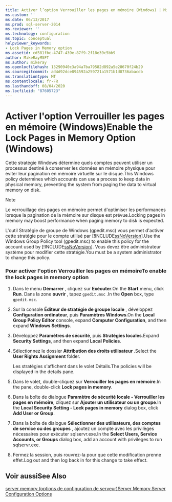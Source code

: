 ```yaml
---
title: Activer l’option Verrouiller les pages en mémoire (Windows) | Microsoft Docs
ms.custom: ''
ms.date: 06/13/2017
ms.prod: sql-server-2014
ms.reviewer: ''
ms.technology: configuration
ms.topic: conceptual
helpviewer_keywords:
- Lock Pages in Memory option
ms.assetid: cd581fbc-4747-439e-87f9-2f18e39c5bb9
author: MikeRayMSFT
ms.author: mikeray
ms.openlocfilehash: 13290940c3a94a7ba79582d892a5e28670f24b29
ms.sourcegitcommit: ad4d92dce894592a259721a1571b1d8736abacdb
ms.translationtype: MT
ms.contentlocale: fr-FR
ms.lasthandoff: 08/04/2020
ms.locfileid: "87605723"
---
```

# <a name="enable-the-lock-pages-in-memory-option-windows"></a><span data-ttu-id="6d1a9-102">Activer l'option Verrouiller les pages en mémoire (Windows)</span><span class="sxs-lookup"><span data-stu-id="6d1a9-102">Enable the Lock Pages in Memory Option (Windows)</span></span>
  <span data-ttu-id="6d1a9-103">Cette stratégie Windows détermine quels comptes peuvent utiliser un processus destiné à conserver les données en mémoire physique pour éviter leur pagination en mémoire virtuelle sur le disque.</span><span class="sxs-lookup"><span data-stu-id="6d1a9-103">This Windows policy determines which accounts can use a process to keep data in physical memory, preventing the system from paging the data to virtual memory on disk.</span></span>  
  
> [!NOTE]  
>  <span data-ttu-id="6d1a9-104">Le verrouillage des pages en mémoire permet d'optimiser les performances lorsque la pagination de la mémoire sur disque est prévue.</span><span class="sxs-lookup"><span data-stu-id="6d1a9-104">Locking pages in memory may boost performance when paging memory to disk is expected.</span></span>  
  
 <span data-ttu-id="6d1a9-105">L'outil Stratégie de groupe de Windows (gpedit.msc) vous permet d'activer cette stratégie pour le compte utilisé par [!INCLUDE[ssNoVersion](../../includes/ssnoversion-md.md)].</span><span class="sxs-lookup"><span data-stu-id="6d1a9-105">Use the Windows Group Policy tool (gpedit.msc) to enable this policy for the account used by [!INCLUDE[ssNoVersion](../../includes/ssnoversion-md.md)].</span></span> <span data-ttu-id="6d1a9-106">Vous devez être administrateur système pour modifier cette stratégie.</span><span class="sxs-lookup"><span data-stu-id="6d1a9-106">You must be a system administrator to change this policy.</span></span>  
  
### <a name="to-enable-the-lock-pages-in-memory-option"></a><span data-ttu-id="6d1a9-107">Pour activer l'option Verrouiller les pages en mémoire</span><span class="sxs-lookup"><span data-stu-id="6d1a9-107">To enable the lock pages in memory option</span></span>  
  
1.  <span data-ttu-id="6d1a9-108">Dans le menu **Démarrer** , cliquez sur **Exécuter**.</span><span class="sxs-lookup"><span data-stu-id="6d1a9-108">On the **Start** menu, click **Run**.</span></span> <span data-ttu-id="6d1a9-109">Dans la zone **ouvrir** , tapez `gpedit.msc` .</span><span class="sxs-lookup"><span data-stu-id="6d1a9-109">In the **Open** box, type `gpedit.msc`.</span></span>  
  
2.  <span data-ttu-id="6d1a9-110">Sur la console **Éditeur de stratégie de groupe locale** , développez **Configuration ordinateur**, puis **Paramètres Windows**.</span><span class="sxs-lookup"><span data-stu-id="6d1a9-110">On the **Local Group Policy Editor** console, expand **Computer Configuration**, and then expand **Windows Settings**.</span></span>  
  
3.  <span data-ttu-id="6d1a9-111">Développez **Paramètres de sécurité**, puis **Stratégies locales**.</span><span class="sxs-lookup"><span data-stu-id="6d1a9-111">Expand **Security Settings**, and then expand **Local Policies**.</span></span>  
  
4.  <span data-ttu-id="6d1a9-112">Sélectionnez le dossier **Attribution des droits utilisateur** .</span><span class="sxs-lookup"><span data-stu-id="6d1a9-112">Select the **User Rights Assignment** folder.</span></span>  
  
     <span data-ttu-id="6d1a9-113">Les stratégies s'affichent dans le volet Détails.</span><span class="sxs-lookup"><span data-stu-id="6d1a9-113">The policies will be displayed in the details pane.</span></span>  
  
5.  <span data-ttu-id="6d1a9-114">Dans le volet, double-cliquez sur **Verrouiller les pages en mémoire**.</span><span class="sxs-lookup"><span data-stu-id="6d1a9-114">In the pane, double-click **Lock pages in memory**.</span></span>  
  
6.  <span data-ttu-id="6d1a9-115">Dans la boîte de dialogue **Paramètre de sécurité locale - Verrouiller les pages en mémoire**, cliquez sur **Ajouter un utilisateur ou un groupe**.</span><span class="sxs-lookup"><span data-stu-id="6d1a9-115">In the **Local Security Setting - Lock pages in memory** dialog box, click **Add User or Group**.</span></span>  
  
7.  <span data-ttu-id="6d1a9-116">Dans la boîte de dialogue **Sélectionner des utilisateurs, des comptes de service ou des groupes** , ajoutez un compte avec les privilèges nécessaires pour exécuter sqlservr.exe.</span><span class="sxs-lookup"><span data-stu-id="6d1a9-116">In the **Select Users, Service Accounts, or Groups** dialog box, add an account with privileges to run sqlservr.exe.</span></span>  
  
8.  <span data-ttu-id="6d1a9-117">Fermez la session, puis rouvrez-la pour que cette modification prenne effet.</span><span class="sxs-lookup"><span data-stu-id="6d1a9-117">Log out and then log back in for this change to take effect.</span></span>  
  
## <a name="see-also"></a><span data-ttu-id="6d1a9-118">Voir aussi</span><span class="sxs-lookup"><span data-stu-id="6d1a9-118">See Also</span></span>  
 [<span data-ttu-id="6d1a9-119">server memory (options de configuration de serveur)</span><span class="sxs-lookup"><span data-stu-id="6d1a9-119">Server Memory Server Configuration Options</span></span>](server-memory-server-configuration-options.md)  
  
  
